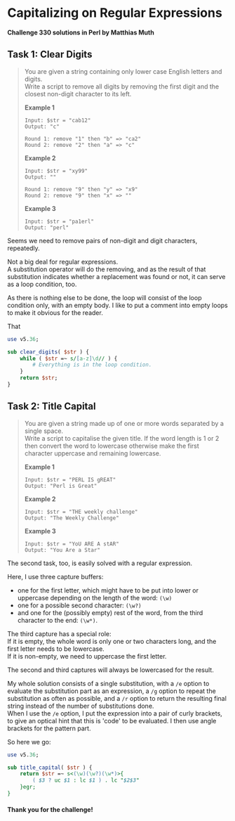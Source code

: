 # Capitalizing on Regular Expressions 

**Challenge 330 solutions in Perl by Matthias Muth**

## Task 1: Clear Digits

> You are given a string containing only lower case English letters and digits.<br/>
> Write a script to remove all digits by removing the first digit and the closest non-digit character to its left.
>
> **Example 1**
>
> ```text
> Input: $str = "cab12"
> Output: "c"
>
> Round 1: remove "1" then "b" => "ca2"
> Round 2: remove "2" then "a" => "c"
>```
> 
>**Example 2**
> 
>```text
> Input: $str = "xy99"
> Output: ""
> 
>Round 1: remove "9" then "y" => "x9"
> Round 2: remove "9" then "x" => ""
> ```
>
> **Example 3**
>
> ```text
>Input: $str = "pa1erl"
> Output: "perl"
> ```

Seems we need to remove pairs of non-digit and digit characters, repeatedly.

Not a big deal for regular expressions.<br/>
A substitution operator will do the removing, and as the result of that substitution indicates whether a replacement was found or not, it can serve as a loop condition, too.

As there is nothing else to be done, the loop will consist of the loop condition only, with an empty body. I like to put a comment into empty loops to make it obvious for the reader.

That

```perl
use v5.36;

sub clear_digits( $str ) {
    while ( $str =~ s/[a-z]\d// ) {
        # Everything is in the loop condition.
    }
    return $str;
}

```

## Task 2: Title Capital

> You are given a string made up of one or more words separated by a single space.<br/>
> Write a script to capitalise the given title. If the word length is 1 or 2 then convert the word to lowercase otherwise make the first character uppercase and remaining lowercase.
>
> **Example 1**
>
> ```text
> Input: $str = "PERL IS gREAT"
> Output: "Perl is Great"
> ```
>
> **Example 2**
>
> ```text
> Input: $str = "THE weekly challenge"
> Output: "The Weekly Challenge"
> ```
>
> **Example 3**
>
> ```text
> Input: $str = "YoU ARE A stAR"
> Output: "You Are a Star"
> ```

The second task, too, is easily solved with a regular expression.

Here, I use three capture buffers:

* one for the first letter, which might have to be put into lower or uppercase  depending on the length of the word: `(\w)`
* one for a possible second character: `(\w?)`
* and one for the (possibly empty) rest of the word, from the third character to the end: `(\w*)`.

The third capture has a special role:<br/>
If it is empty, the whole word is only one or two characters long, and the first letter needs to be lowercase.<br/>
If it is non-empty, we need to uppercase the first letter.

The second and third captures will always be lowercased for the result.

My whole solution consists of a single substitution, with a `/e` option to evaluate the substitution part as an expression, a `/g` option to repeat the substitution as often as possible, and a `/r`  option to return the resulting final string instead of the number of substitutions done.<br/>
When I use the `/e` option, I put the expression into a pair of curly brackets, to give an optical hint that this is 'code' to be evaluated. I then use angle brackets for the pattern part.

So here we go: 

```perl
use v5.36;

sub title_capital( $str ) {
    return $str =~ s<(\w)(\w?)(\w*)>{
        ( $3 ? uc $1 : lc $1 ) . lc "$2$3"
    }egr;
}
```

#### **Thank you for the challenge!**
